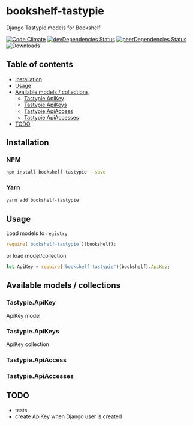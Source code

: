 # bookshelf-tastypie

Django Tastypie models for Bookshelf

[![Code Climate](https://codeclimate.com/github/tomi77/node-bookshelf-tastypie/badges/gpa.svg)](https://codeclimate.com/github/tomi77/node-bookshelf-tastypie)
[![devDependencies Status](https://david-dm.org/tomi77/node-bookshelf-tastypie/dev-status.svg)](https://david-dm.org/tomi77/node-bookshelf-tastypie?type=dev)
[![peerDependencies Status](https://david-dm.org/tomi77/node-bookshelf-tastypie/peer-status.svg)](https://david-dm.org/tomi77/node-bookshelf-tastypie?type=peer)
![Downloads](https://img.shields.io/npm/dt/bookshelf-tastypie.svg)

## Table of contents

* [Installation](#installation)
* [Usage](#usage)
* [Available models / collections](#available-models--collections)
  * [Tastypie.ApiKey](#tastypieapikey)
  * [Tastypie.ApiKeys](#tastypieapikeys)
  * [Tastypie.ApiAccess](#tastypieapiaccess)
  * [Tastypie.ApiAccesses](#tastypieapiaccesses)
* [TODO](#todo)

## Installation

### NPM

~~~bash
npm install bookshelf-tastypie --save
~~~

### Yarn

~~~bash
yarn add bookshelf-tastypie
~~~

## Usage

Load models to ``registry``

~~~js
require('bookshelf-tastypie')(bookshelf);
~~~

or load model/collection

~~~js
let ApiKey = require('bookshelf-tastypie')(bookshelf).ApiKey;
~~~

## Available models / collections

### Tastypie.ApiKey

ApiKey model

### Tastypie.ApiKeys

ApiKey collection

### Tastypie.ApiAccess

### Tastypie.ApiAccesses

## TODO

* tests
* create ApiKey when Django user is created
